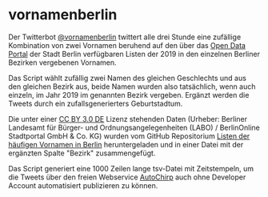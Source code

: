 # vornamenberlin

Der Twitterbot [@vornamenberlin](https://twitter.com/vornamenberlin) twittert alle drei Stunde eine zufällige Kombination von zwei Vornamen beruhend auf den über das [Open Data Portal](https://daten.berlin.de/datensaetze/liste-der-häufigen-vornamen-2019) der Stadt Berlin verfügbaren Listen der 2019 in den einzelnen Berliner Bezirken vergebenen Vornamen.

Das Script wählt zufällig zwei Namen des gleichen Geschlechts und aus den gleichen Bezirk aus, beide Namen wurden also tatsächlich, wenn auch einzeln, im Jahr 2019 im genannten Bezirk vergeben. Ergänzt werden die Tweets durch ein zufallsgenerierters Geburtstadtum.

Die unter einer  [CC BY 3.0 DE](https://creativecommons.org/licenses/by/3.0/de/) Lizenz stehenden Daten (Urheber: Berliner Landesamt für Bürger- und Ordnungsangelegenheiten (LABO) / BerlinOnline Stadtportal GmbH & Co. KG) wurden vom GitHub Repositorium [Listen der häufigen Vornamen in Berlin](https://github.com/berlinonline/haeufige-vornamen-berlin) heruntergeladen und in einer Datei mit der ergänzten Spalte "Bezirk" zusammengefügt.

Das Script generiert eine 1000 Zeilen lange tsv-Datei mit Zeitstempeln, um die Tweets über den freien Webservice [AutoChirp](https://autochirp.spinfo.uni-koeln.de/home) auch ohne Developer Account automatisiert publizieren zu können.
